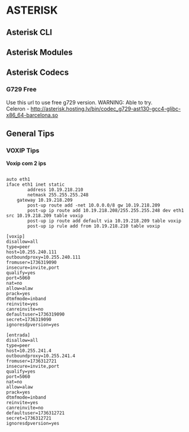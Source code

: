# ASTERISK

## Asterisk CLI

## Asterisk Modules

## Asterisk Codecs

### G729 Free

Use this url to use free g729 version. WARNING: Able to try.  
Celeron - http://asterisk.hosting.lv/bin/codec_g729-ast130-gcc4-glibc-x86_64-barcelona.so

## General Tips

### VOXIP Tips

**Voxip com 2 ips**

```Exemplo de eth1

auto eth1
iface eth1 inet static
        address 10.19.218.210
        netmask 255.255.255.248
	gateway 10.19.218.209
        post-up route add -net 10.0.0.0/8 gw 10.19.218.209
        post-up ip route add 10.19.218.208/255.255.255.248 dev eth1 src 10.19.218.209 table voxip
        post-up ip route add default via 10.19.218.209 table voxip
        post-up ip rule add from 10.19.218.210 table voxip
```
```
[voxip]
disallow=all
type=peer
host=10.255.240.111
outboundproxy=10.255.240.111
fromuser=1736319090
insecure=invite,port
qualify=yes
port=5060
nat=no
allow=alaw
prack=yes
dtmfmode=inband
reinvite=yes
canreinvite=no
defaultuser=1736319090
secret=1736319090
ignoresdpversion=yes
```
```
[entrada]
disallow=all
type=peer
host=10.255.241.4
outboundproxy=10.255.241.4
fromuser=1736312721
insecure=invite,port
qualify=yes
port=5060
nat=no
allow=alaw
prack=yes
dtmfmode=inband
reinvite=yes
canreinvite=no
defaultuser=1736312721
secret=1736312721
ignoresdpversion=yes
```